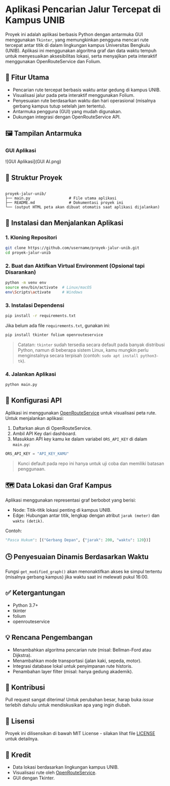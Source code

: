 # Aplikasi Pencarian Jalur Tercepat di Kampus UNIB

Proyek ini adalah aplikasi berbasis Python dengan antarmuka GUI menggunakan `Tkinter`, yang memungkinkan pengguna mencari rute tercepat antar titik di dalam lingkungan kampus Universitas Bengkulu (UNIB). Aplikasi ini menggunakan algoritma graf dan data waktu tempuh untuk menyesuaikan aksesibilitas lokasi, serta menyajikan peta interaktif menggunakan OpenRouteService dan Folium.

## 🧭 Fitur Utama

- Pencarian rute tercepat berbasis waktu antar gedung di kampus UNIB.
- Visualisasi jalur pada peta interaktif menggunakan Folium.
- Penyesuaian rute berdasarkan waktu dan hari operasional (misalnya gerbang kampus tutup setelah jam tertentu).
- Antarmuka pengguna (GUI) yang mudah digunakan.
- Dukungan integrasi dengan OpenRouteService API.

## 🖼️ Tampilan Antarmuka

### GUI Aplikasi
![GUI Aplikasi](GUI AI.png)

## 📂 Struktur Proyek

```

proyek-jalur-unib/
├── main.py                 # File utama aplikasi
├── README.md               # Dokumentasi proyek ini
└── (output HTML peta akan dibuat otomatis saat aplikasi dijalankan)

````

## 🔧 Instalasi dan Menjalankan Aplikasi

### 1. Kloning Repositori

```bash
git clone https://github.com/username/proyek-jalur-unib.git
cd proyek-jalur-unib
````

### 2. Buat dan Aktifkan Virtual Environment (Opsional tapi Disarankan)

```bash
python -m venv env
source env/bin/activate  # Linux/macOS
env\Scripts\activate     # Windows
```

### 3. Instalasi Dependensi

```bash
pip install -r requirements.txt
```

Jika belum ada file `requirements.txt`, gunakan ini:

```bash
pip install tkinter folium openrouteservice
```

> Catatan: `tkinter` sudah tersedia secara default pada banyak distribusi Python, namun di beberapa sistem Linux, kamu mungkin perlu menginstalnya secara terpisah (contoh: `sudo apt install python3-tk`).

### 4. Jalankan Aplikasi

```bash
python main.py
```

## 🔑 Konfigurasi API

Aplikasi ini menggunakan [OpenRouteService](https://openrouteservice.org/) untuk visualisasi peta rute. Untuk menjalankan aplikasi:

1. Daftarkan akun di OpenRouteService.
2. Ambil API Key dari dashboard.
3. Masukkan API key kamu ke dalam variabel `ORS_API_KEY` di dalam `main.py`:

```python
ORS_API_KEY = "API_KEY_KAMU"
```

> Kunci default pada repo ini hanya untuk uji coba dan memiliki batasan penggunaan.

## 🗺️ Data Lokasi dan Graf Kampus

Aplikasi menggunakan representasi graf berbobot yang berisi:

* Node: Titik-titik lokasi penting di kampus UNIB.
* Edge: Hubungan antar titik, lengkap dengan atribut `jarak (meter)` dan `waktu (detik)`.

Contoh:

```python
"Pasca Hukum": [("Gerbang Depan", {"jarak": 200, "waktu": 120})]
```

## 🕒 Penyesuaian Dinamis Berdasarkan Waktu

Fungsi `get_modified_graph()` akan menonaktifkan akses ke simpul tertentu (misalnya gerbang kampus) jika waktu saat ini melewati pukul 16:00.

## ✅ Ketergantungan

* Python 3.7+
* tkinter
* folium
* openrouteservice

## 💡 Rencana Pengembangan

* Menambahkan algoritma pencarian rute (misal: Bellman-Ford atau Dijkstra).
* Menambahkan mode transportasi (jalan kaki, sepeda, motor).
* Integrasi database lokal untuk penyimpanan rute historis.
* Penambahan layer filter (misal: hanya gedung akademik).

## 🤝 Kontribusi

Pull request sangat diterima! Untuk perubahan besar, harap buka *issue* terlebih dahulu untuk mendiskusikan apa yang ingin diubah.

## 📄 Lisensi

Proyek ini dilisensikan di bawah MIT License - silakan lihat file [LICENSE](LICENSE) untuk detailnya.

## 🙌 Kredit

* Data lokasi berdasarkan lingkungan kampus UNIB.
* Visualisasi rute oleh [OpenRouteService](https://openrouteservice.org/).
* GUI dengan Tkinter.
